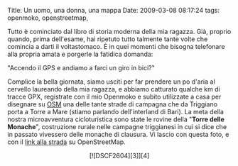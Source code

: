 Title: Un uomo, una donna, una mappa
Date:  2009-03-08 08:17:24
tags: openmoko, openstreetmap,

Tutto è cominciato dal libro di storia moderna della mia ragazza.
Già, proprio quando, prima dell'esame, hai ripetuto tutto talmente tante volte
che comincia a darti il voltastomaco. È in quei momenti che bisogna telefonare
alla propria amata e porgerle la fatidica domanda:


"Accendo il GPS e andiamo a farci un giro in bici?"


Complice la bella giornata, siamo usciti per far prendere un po d'aria al
cervello laureando della mia ragazza, e abbiamo catturato qualche km di tracce
GPX, registrate con il mio Openmoko e subito utilizzate a casa per disegnare
su [OSM][1] una delle tante strade di campagna che da Triggiano porta a Torre
a Mare (stiamo parlando dell'interland di Bari). La meta della nostra
microavventura cicloturistica sono state le rovine della "**Torre delle
Monache**", costruzione rurale nelle campagne triggianesi in cui si dice che
in passato vivessero delle monache di clausura. Vi lascio con questa foto, e
con il [link alla strada][2] su OpenStreetMap.

<center>[![DSCF2604][3]][4]</center>

   [1]: http://www.openstreetmap.org

   [2]: http://www.openstreetmap.org/browse/way/31653475

   [3]: http://farm4.static.flickr.com/3645/3320841862_4867c9f564.jpg

   [4]: http://www.flickr.com/photos/leron/3320841862/
